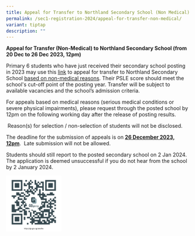 ```yaml
---
title: Appeal for Transfer to Northland Secondary School (Non Medical)
permalink: /sec1-registration-2024/appeal-for-transfer-non-medical/
variant: tiptap
description: ""
---
```

<p><strong>Appeal for Transfer (Non-Medical) to Northland Secondary School (from 20 Dec to 26 Dec 2023, 12pm) </strong></p><p>Primary 6 students who have just received their secondary school posting in 2023 may use this <a href="go.gov.sg/s6wf6v" rel="noopener noreferrer nofollow" target="_blank">link</a> to appeal for transfer to Northland Secondary School <u>based on non-medical reasons</u>. Their PSLE score should meet the school's cut-off point of the posting year. Transfer will be subject to available vacancies and the school’s admission criteria.</p><p>For appeals based on medical reasons (serious medical conditions or severe physical impairments), please request through the posted school by 12pm on the following working day after the release of posting results.</p><p>&nbsp;Reason(s) for selection / non-selection of students will not be disclosed.</p><p>The deadline for the submission of appeals is on <strong><u>26 December 2023, 12pm</u></strong>.&nbsp; Late submission will not be allowed.</p><p>Students should still report to the posted secondary school on 2 Jan 2024. The application is deemed unsuccessful if you do not hear from the school by 2 January 2024.</p><p></p><div class="isomer-image-wrapper"><img style="width: 30%;" height="auto" width="100%" alt="" src="/images/Qrcode_for_appeal__sec1_.png"></div><p></p>